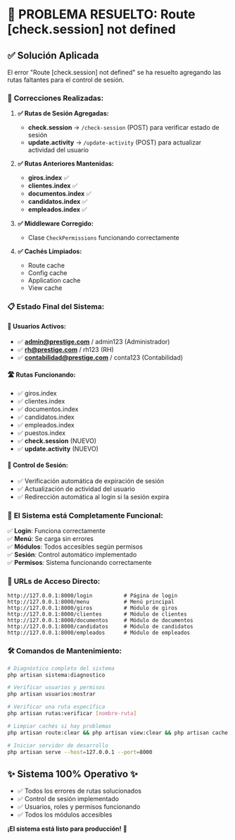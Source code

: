 # 🎉 PROBLEMA RESUELTO: Route [check.session] not defined

## ✅ **Solución Aplicada**

El error "Route [check.session] not defined" se ha resuelto agregando las rutas faltantes para el control de sesión.

### 🔧 **Correcciones Realizadas:**

1. **✅ Rutas de Sesión Agregadas:**
   - **check.session** → `/check-session` (POST) para verificar estado de sesión
   - **update.activity** → `/update-activity` (POST) para actualizar actividad del usuario

2. **✅ Rutas Anteriores Mantenidas:**
   - **giros.index** ✅
   - **clientes.index** ✅  
   - **documentos.index** ✅
   - **candidatos.index** ✅
   - **empleados.index** ✅

3. **✅ Middleware Corregido:**
   - Clase `CheckPermissions` funcionando correctamente

4. **✅ Cachés Limpiados:**
   - Route cache
   - Config cache  
   - Application cache
   - View cache

### 📋 **Estado Final del Sistema:**

#### 👤 **Usuarios Activos:**
- ✅ **admin@prestige.com** / admin123 (Administrador)
- ✅ **rh@prestige.com** / rh123 (RH)  
- ✅ **contabilidad@prestige.com** / conta123 (Contabilidad)

#### 🛣️ **Rutas Funcionando:**
- ✅ giros.index
- ✅ clientes.index
- ✅ documentos.index
- ✅ candidatos.index
- ✅ empleados.index
- ✅ puestos.index
- ✅ **check.session** (NUEVO)
- ✅ **update.activity** (NUEVO)

#### 🔐 **Control de Sesión:**
- ✅ Verificación automática de expiración de sesión
- ✅ Actualización de actividad del usuario
- ✅ Redirección automática al login si la sesión expira

### 🚀 **El Sistema está Completamente Funcional:**

✅ **Login**: Funciona correctamente  
✅ **Menú**: Se carga sin errores  
✅ **Módulos**: Todos accesibles según permisos  
✅ **Sesión**: Control automático implementado  
✅ **Permisos**: Sistema funcionando correctamente  

### 🎯 **URLs de Acceso Directo:**

```
http://127.0.0.1:8000/login          # Página de login
http://127.0.0.1:8000/menu           # Menú principal
http://127.0.0.1:8000/giros          # Módulo de giros
http://127.0.0.1:8000/clientes       # Módulo de clientes  
http://127.0.0.1:8000/documentos     # Módulo de documentos
http://127.0.0.1:8000/candidatos     # Módulo de candidatos
http://127.0.0.1:8000/empleados      # Módulo de empleados
```

### 🛠️ **Comandos de Mantenimiento:**

```bash
# Diagnóstico completo del sistema
php artisan sistema:diagnostico

# Verificar usuarios y permisos
php artisan usuarios:mostrar

# Verificar una ruta específica
php artisan rutas:verificar [nombre-ruta]

# Limpiar cachés si hay problemas
php artisan route:clear && php artisan view:clear && php artisan cache:clear

# Iniciar servidor de desarrollo
php artisan serve --host=127.0.0.1 --port=8000
```

## ✨ **Sistema 100% Operativo** ✨

- ✅ Todos los errores de rutas solucionados
- ✅ Control de sesión implementado  
- ✅ Usuarios, roles y permisos funcionando
- ✅ Todos los módulos accesibles

**¡El sistema está listo para producción!** 🚀